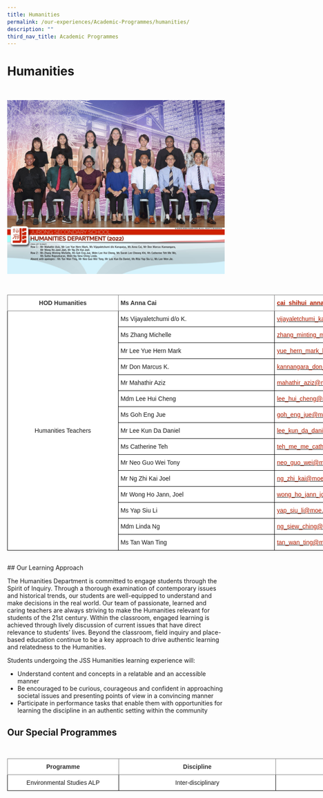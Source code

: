 ```yaml
---
title: Humanities
permalink: /our-experiences/Academic-Programmes/humanities/
description: ""
third_nav_title: Academic Programmes
---
```


# Humanities
 <br>
 
 ![](/images/JS_Humanities%20Department.jpg)
 
 <br>
 <style type="text/css">
.tg  {border-collapse:collapse;border-spacing:0;}
.tg td{border-color:black;border-style:solid;border-width:1px;font-family:Arial, sans-serif;font-size:14px;
  overflow:hidden;padding:10px 5px;word-break:normal;}
.tg th{border-color:black;border-style:solid;border-width:1px;font-family:Arial, sans-serif;font-size:14px;
  font-weight:normal;overflow:hidden;padding:10px 5px;word-break:normal;}
.tg .tg-dljz{background-color:#FFF;border-color:inherit;color:#B21D00;font-weight:bold;text-align:left;text-decoration:underline;
  vertical-align:top}
.tg .tg-vwo1{background-color:#FFF;border-color:inherit;color:#323232;font-weight:bold;text-align:left;vertical-align:middle}
.tg .tg-us5t{background-color:#FFF;border-color:inherit;color:#323232;font-weight:bold;text-align:center;vertical-align:middle}
.tg .tg-f4yw{background-color:#FFF;text-align:center;vertical-align:middle}
.tg .tg-zr06{background-color:#FFF;text-align:left;vertical-align:middle}
.tg .tg-lm8h{background-color:#FFF;color:#B21D00;text-align:left;vertical-align:top}
</style>
<table class="tg" style="undefined;table-layout: fixed; width: 982px">
<colgroup>
<col style="width: 257px">
<col style="width: 363px">
<col style="width: 362px">
</colgroup>
<thead>
  <tr>
    <th class="tg-us5t">HOD Humanities<br></th>
    <th class="tg-vwo1">Ms Anna Cai</th>
    <th class="tg-dljz"><a href="mailto:cai_shihui_anna@moe.edu.sg"><span style="text-decoration:none;color:#B21D00">cai_shihui_anna@moe.edu.sg</span></a></th>
  </tr>
</thead>
<tbody>
  <tr>
    <td class="tg-f4yw" rowspan="15">Humanities Teachers<br></td>
    <td class="tg-zr06">Ms Vijayaletchumi d/o K.<br></td>
    <td class="tg-lm8h"><a href="mailto:vijayaletchumi_karupaiya@moe.edu.sg"><span style="text-decoration:none;color:#B21D00">vijayaletchumi_karupaiya@moe.edu.sg</span></a><br></td>
  </tr>
  <tr>
    <td class="tg-zr06">Ms Zhang Michelle<br></td>
    <td class="tg-lm8h"><a href="mailto:zhang_minting_michelle@moe.edu.sg"><span style="text-decoration:none;color:#B21D00">zhang_minting_michelle@moe.edu.sg</span></a><br></td>
  </tr>
  <tr>
    <td class="tg-zr06">Mr Lee Yue Hern Mark<br></td>
    <td class="tg-lm8h"><a href="mailto:yue_hern_mark_lee@moe.edu.sg"><span style="text-decoration:none;color:#B21D00">yue_hern_mark_lee@moe.edu.sg</span></a><br></td>
  </tr>
  <tr>
    <td class="tg-zr06">Mr Don Marcus K.<br></td>
    <td class="tg-lm8h"><a href="mailto:kannangara_don_marcus@moe.edu.sg"><span style="text-decoration:none;color:#B21D00">kannangara_don_marcus@moe.edu.sg</span></a><br></td>
  </tr>
  <tr>
    <td class="tg-zr06">Mr Mahathir Aziz<br></td>
    <td class="tg-lm8h"><a href="mailto:mahathir_aziz@moe.edu.sg"><span style="text-decoration:none;color:#B21D00">mahathir_aziz@moe.edu.sg</span></a><br></td>
  </tr>
  <tr>
    <td class="tg-zr06">Mdm Lee Hui Cheng<br></td>
    <td class="tg-lm8h"><a href="mailto:lee_hui_cheng@moe.edu.sg"><span style="text-decoration:none;color:#B21D00">lee_hui_cheng@moe.edu.sg</span></a><br></td>
  </tr>
  <tr>
    <td class="tg-zr06">Ms Goh Eng Jue<br></td>
    <td class="tg-lm8h"><a href="mailto:goh_eng_jue@moe.edu.sg"><span style="text-decoration:none;color:#B21D00">goh_eng_jue@moe.edu.sg</span></a><br></td>
  </tr>
  <tr>
    <td class="tg-zr06">Mr Lee Kun Da Daniel<br></td>
    <td class="tg-lm8h"><a href="mailto:lee_kun_da_daniel@moe.edu.sg"><span style="text-decoration:none;color:#B21D00">lee_kun_da_daniel@moe.edu.sg</span></a><br></td>
  </tr>
  <tr>
    <td class="tg-zr06">Ms Catherine Teh</td>
    <td class="tg-lm8h"><a href="mailto:teh_me_me_catherine@moe.edu.sg"><span style="text-decoration:none;color:#B21D00">teh_me_me_catherine@moe.edu.sg</span></a></td>
  </tr>
  <tr>
    <td class="tg-zr06">Mr Neo Guo Wei Tony</td>
    <td class="tg-lm8h"><a href="mailto:neo_guo_wei@moe.edu.sg"><span style="text-decoration:none;color:#B21D00">neo_guo_wei@moe.edu.sg</span></a></td>
  </tr>
  <tr>
    <td class="tg-zr06">Mr Ng Zhi Kai Joel</td>
    <td class="tg-lm8h"><a href="mailto:ng_zhi_kai@moe.edu.sg"><span style="text-decoration:none;color:#B21D00">ng_zhi_kai@moe.edu.sg</span></a></td>
  </tr>
  <tr>
    <td class="tg-zr06">Mr Wong Ho Jann, Joel</td>
    <td class="tg-lm8h"><a href="mailto:wong_ho_jann_joel@moe.edu.sg"><span style="text-decoration:none;color:#B21D00">wong_ho_jann_joel@moe.edu.sg</span></a></td>
  </tr>
  <tr>
    <td class="tg-zr06">Ms Yap Siu Li</td>
    <td class="tg-lm8h"><a href="mailto:yap_siu_li@moe.edu.sg"><span style="text-decoration:none;color:#B21D00">yap_siu_li@moe.edu.sg</span></a></td>
  </tr>
  <tr>
    <td class="tg-zr06">Mdm Linda Ng<br></td>
    <td class="tg-lm8h"><a href="mailto:ng_siew_ching@moe.edu.sg"><span style="text-decoration:none;color:#B21D00">ng_siew_ching@moe.edu.sg</span></a><br></td>
  </tr>
  <tr>
    <td class="tg-zr06">Ms Tan Wan Ting<br></td>
    <td class="tg-lm8h"><a href="mailto:tan_wan_ting@moe.edu.sg"><span style="text-decoration:none;color:#B21D00">tan_wan_ting@moe.edu.sg</span></a></td>
  </tr>
</tbody>
</table>

<br>
## Our Learning Approach


The Humanities Department is committed to engage students through the Spirit of Inquiry. Through a thorough examination of contemporary issues and historical trends, our students are well-equipped to understand and make decisions in the real world. Our team of passionate, learned and caring teachers are always striving to make the Humanities relevant for students of the 21st century. Within the classroom, engaged learning is achieved through lively discussion of current issues that have direct relevance to students’ lives. Beyond the classroom, field inquiry and place-based education continue to be a key approach to drive authentic learning and relatedness to the Humanities.

  

Students undergoing the JSS Humanities learning experience will:

*   Understand content and concepts in a relatable and an accessible manner
*   Be encouraged to be curious, courageous and confident in approaching societal issues and presenting points of view in a convincing manner
*   Participate in performance tasks that enable them with opportunities for learning the discipline in an authentic setting within the community


## Our Special Programmes
<br>

<style type="text/css">
.tg  {border-collapse:collapse;border-spacing:0;}
.tg td{border-color:black;border-style:solid;border-width:1px;font-family:Arial, sans-serif;font-size:14px;
  overflow:hidden;padding:10px 5px;word-break:normal;}
.tg th{border-color:black;border-style:solid;border-width:1px;font-family:Arial, sans-serif;font-size:14px;
  font-weight:normal;overflow:hidden;padding:10px 5px;word-break:normal;}
.tg .tg-jb5e{background-color:#FFF;border-color:inherit;color:#000000;font-weight:bold;text-align:center;text-decoration:underline;
  vertical-align:middle}
.tg .tg-us5t{background-color:#FFF;border-color:inherit;color:#323232;font-weight:bold;text-align:center;vertical-align:middle}
.tg .tg-f4yw{background-color:#FFF;text-align:center;vertical-align:middle}
</style>
<table class="tg" style="undefined;table-layout: fixed; width: 987px">
<colgroup>
<col style="width: 258px">
<col style="width: 365px">
<col style="width: 364px">
</colgroup>
<thead>
  <tr>
    <th class="tg-us5t">Programme</th>
    <th class="tg-us5t">Discipline</th>
    <th class="tg-jb5e">Levels</th>
  </tr>
</thead>
<tbody>
  <tr>
    <td class="tg-f4yw">Environmental Studies ALP</td>
    <td class="tg-f4yw">Inter-disciplinary</td>
    <td class="tg-f4yw">S1 &amp; S2</td>
  </tr>
</tbody>
</table>
